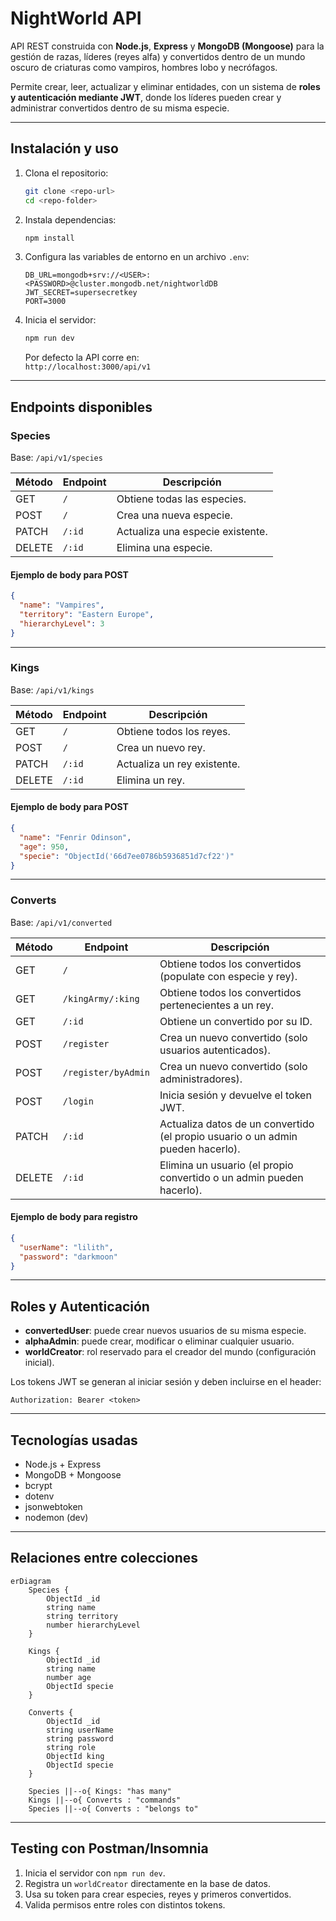 # NightWorld API

API REST construida con **Node.js**, **Express** y **MongoDB (Mongoose)** para la gestión de razas, líderes (reyes alfa) y convertidos dentro de un mundo oscuro de criaturas como vampiros, hombres lobo y necrófagos.

Permite crear, leer, actualizar y eliminar entidades, con un sistema de **roles y autenticación mediante JWT**, donde los líderes pueden crear y administrar convertidos dentro de su misma especie.

---

## Instalación y uso

1. Clona el repositorio:

   ```bash
   git clone <repo-url>
   cd <repo-folder>
   ```

2. Instala dependencias:

   ```bash
   npm install
   ```

3. Configura las variables de entorno en un archivo `.env`:

   ```env
   DB_URL=mongodb+srv://<USER>:<PASSWORD>@cluster.mongodb.net/nightworldDB
   JWT_SECRET=supersecretkey
   PORT=3000
   ```

4. Inicia el servidor:
   ```bash
   npm run dev
   ```
   Por defecto la API corre en:  
   `http://localhost:3000/api/v1`

---

## Endpoints disponibles

### Species

Base: `/api/v1/species`

| Método | Endpoint | Descripción                      |
| ------ | -------- | -------------------------------- |
| GET    | `/`      | Obtiene todas las especies.      |
| POST   | `/`      | Crea una nueva especie.          |
| PATCH  | `/:id`   | Actualiza una especie existente. |
| DELETE | `/:id`   | Elimina una especie.             |

#### Ejemplo de body para POST

```json
{
  "name": "Vampires",
  "territory": "Eastern Europe",
  "hierarchyLevel": 3
}
```

---

### Kings

Base: `/api/v1/kings`

| Método | Endpoint | Descripción                 |
| ------ | -------- | --------------------------- |
| GET    | `/`      | Obtiene todos los reyes.    |
| POST   | `/`      | Crea un nuevo rey.          |
| PATCH  | `/:id`   | Actualiza un rey existente. |
| DELETE | `/:id`   | Elimina un rey.             |

#### Ejemplo de body para POST

```json
{
  "name": "Fenrir Odinson",
  "age": 950,
  "specie": "ObjectId('66d7ee0786b5936851d7cf22')"
}
```

---

### Converts

Base: `/api/v1/converted`

| Método | Endpoint            | Descripción                                                                     |
| ------ | ------------------- | ------------------------------------------------------------------------------- |
| GET    | `/`                 | Obtiene todos los convertidos (populate con especie y rey).                     |
| GET    | `/kingArmy/:king`   | Obtiene todos los convertidos pertenecientes a un rey.                          |
| GET    | `/:id`              | Obtiene un convertido por su ID.                                                |
| POST   | `/register`         | Crea un nuevo convertido (solo usuarios autenticados).                          |
| POST   | `/register/byAdmin` | Crea un nuevo convertido (solo administradores).                                |
| POST   | `/login`            | Inicia sesión y devuelve el token JWT.                                          |
| PATCH  | `/:id`              | Actualiza datos de un convertido (el propio usuario o un admin pueden hacerlo). |
| DELETE | `/:id`              | Elimina un usuario (el propio convertido o un admin pueden hacerlo).            |

#### Ejemplo de body para registro

```json
{
  "userName": "lilith",
  "password": "darkmoon"
}
```

---

## Roles y Autenticación

- **convertedUser**: puede crear nuevos usuarios de su misma especie.
- **alphaAdmin**: puede crear, modificar o eliminar cualquier usuario.
- **worldCreator**: rol reservado para el creador del mundo (configuración inicial).

Los tokens JWT se generan al iniciar sesión y deben incluirse en el header:

```
Authorization: Bearer <token>
```

---

## Tecnologías usadas

- Node.js + Express
- MongoDB + Mongoose
- bcrypt
- dotenv
- jsonwebtoken
- nodemon (dev)

---

## Relaciones entre colecciones

```mermaid
erDiagram
    Species {
        ObjectId _id
        string name
        string territory
        number hierarchyLevel
    }

    Kings {
        ObjectId _id
        string name
        number age
        ObjectId specie
    }

    Converts {
        ObjectId _id
        string userName
        string password
        string role
        ObjectId king
        ObjectId specie
    }

    Species ||--o{ Kings: "has many"
    Kings ||--o{ Converts : "commands"
    Species ||--o{ Converts : "belongs to"
```

---

## Testing con Postman/Insomnia

1. Inicia el servidor con `npm run dev`.
2. Registra un `worldCreator` directamente en la base de datos.
3. Usa su token para crear especies, reyes y primeros convertidos.
4. Valida permisos entre roles con distintos tokens.
